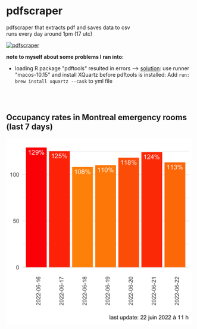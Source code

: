 # pdfscraper
pdfscraper that extracts pdf and saves data to csv 
<br>
runs every day around 1pm (17 utc)  

[![pdfscraper](https://github.com/jlomako/pdfscraper/actions/workflows/main.yml/badge.svg)](https://github.com/jlomako/pdfscraper/actions/workflows/main.yml)

<b>note to myself about some problems I ran into:</b><br>
* loading R package "pdftools" resulted in errors -->
 <a href="https://github.com/r-lib/actions/issues/78#issuecomment-611733294">solution</a>: use runner "macos-10.15" and install XQuartz before pdftools is installed: Add <code>run: brew install xquartz --cask</code> to yml file<br>

<br><br>
## Occupancy rates in Montreal emergency rooms (last 7 days)
<img src = "img/last7days.png" width=500 />


